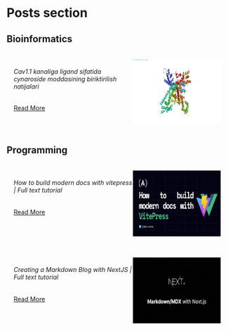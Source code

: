 # Posts section

<!-- :::info
Articles on bioinformatics and programming are posted in this section. ||
Ushbu bo'limda bioinformatika va dasturlash bo'yicha maqolalar joylashtirilib boriladi.
::: -->

## Bioinformatics

<div style="
  display: flex; 
  justify-content: space-between; 
  border: 1px solid var(--vp-c-brand-lighter); 
  border-radius:5px; 
  padding: 1rem; 
  margin-top: 1rem;">
  <div>
    <h6>Cav1.1 kanaliga ligand sifatida cynaroside moddasining biriktirilish natijalari</h6>
    <a href="./bio/2022-11-25-docking-on-ca-complex">Read More</a>
  </div>
  <img width="200px" height="150px" src="../public/images/bio/2022-11-25-complex-2.png" />
</div>

## Programming

<div style="
  display: flex; 
  justify-content: space-between; 
  border: 1px solid var(--vp-c-brand-lighter); 
  border-radius:5px; 
  padding: 1rem; 
  margin-top: 1rem;">
  <div>
    <h6>How to build modern docs with vitepress | Full text tutorial</h6>
    <a href="./dev/how-to-build-modern-docs-with-vitepress">Read More</a>
  </div>
  <img width="200px" height="150px" src="../public/images/dev/viteblog.png" />
</div>

<div style="
  display: flex; 
  justify-content: space-between; 
  border: 1px solid var(--vp-c-brand-lighter); 
  border-radius:5px; 
  padding: 1rem; 
  margin-top: 1rem;">
  <div>
    <h6>Creating a Markdown Blog with NextJS | Full text tutorial</h6>
    <a href="./dev/creating-markdown-blog-with-nextjs">Read More</a>
  </div>
  <img width="200px" height="150px" src="../public/images/dev/next-markdown.png" />
</div>